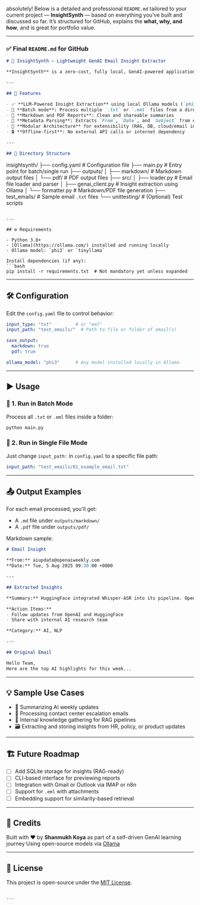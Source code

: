 absolutely! Below is a detailed and professional `README.md` tailored to your current project — **InsightSynth** — based on everything you’ve built and discussed so far. It’s structured for GitHub, explains the **what, why, and how**, and is great for portfolio value.

---

### ✅ Final `README.md` for GitHub

```markdown
# 🧠 InsightSynth — Lightweight GenAI Email Insight Extractor

**InsightSynth** is a zero-cost, fully local, GenAI-powered application that extracts structured insights (summary, action items, categories) from email text files. It is designed to work in **isolated environments**, using **open-source LLMs like TinyLlama and Phi-3** via Ollama. The app supports both single-file and batch processing, and outputs insights in both **Markdown and PDF formats**.

---

## 🚀 Features

- ✅ **LLM-Powered Insight Extraction** using local Ollama models (`phi3`, `tinyllama`)
- 📁 **Batch mode**: Process multiple `.txt` or `.eml` files from a directory
- 📄 **Markdown and PDF Reports**: Clean and shareable summaries
- 🧾 **Metadata Parsing**: Extracts `From`, `Date`, and `Subject` from email headers
- 🧱 **Modular Architecture** for extensibility (RAG, DB, cloud/email integrations)
- 🔒 **Offline-first**: No external API calls or internet dependency

---

## 📂 Directory Structure

```

insightsynth/
├── config.yaml                  # Configuration file
├── main.py                      # Entry point for batch/single run
├── outputs/
│   ├── markdown/                # Markdown output files
│   └── pdf/                     # PDF output files
├── src/
│   ├── loader.py                # Email file loader and parser
│   ├── genai\_client.py          # Insight extraction using Ollama
│   └── formatter.py             # Markdown/PDF file generation
├── test\_emails/                 # Sample email `.txt` files
└── unittesting/                 # (Optional) Test scripts

````

---

## ⚙️ Requirements

- Python 3.8+
- [Ollama](https://ollama.com/) installed and running locally
- Ollama model: `phi3` or `tinyllama`

Install dependencies (if any):
```bash
pip install -r requirements.txt  # Not mandatory yet unless expanded
````

---

## 🛠️ Configuration

Edit the `config.yaml` file to control behavior:

```yaml
input_type: "txt"         # or "eml"
input_path: "test_emails/"  # Path to file or folder of email(s)

save_output:
  markdown: true
  pdf: true

ollama_model: "phi3"      # Any model installed locally in Ollama
```

---

## ▶️ Usage

### 🔹 1. Run in Batch Mode

Process all `.txt` or `.eml` files inside a folder:

```bash
python main.py
```

### 🔹 2. Run in Single File Mode

Just change `input_path:` in `config.yaml` to a specific file path:

```yaml
input_path: "test_emails/01_example_email.txt"
```

---

## 📤 Output Examples

For each email processed, you'll get:

* A `.md` file under `outputs/markdown/`
* A `.pdf` file under `outputs/pdf/`

Markdown sample:

```markdown
# Email Insight

**From:** aiupdate@openaiweekly.com  
**Date:** Tue, 5 Aug 2025 09:30:00 +0000

---

## Extracted Insights

**Summary:** HuggingFace integrated Whisper-ASR into its pipeline. OpenAI released a new NLP model “Turing”.

**Action Items:**
- Follow updates from OpenAI and HuggingFace
- Share with internal AI research team

**Category:** AI, NLP

---

## Original Email

Hello Team,  
Here are the top AI highlights for this week...
```

---

## 💡 Sample Use Cases

* 🤖 Summarizing AI weekly updates
* 📩 Processing contact center escalation emails
* 🧠 Internal knowledge gathering for RAG pipelines
* 🗃️ Extracting and storing insights from HR, policy, or product updates

---

## 🏗️ Future Roadmap

* [ ] Add SQLite storage for insights (RAG-ready)
* [ ] CLI-based interface for previewing reports
* [ ] Integration with Gmail or Outlook via IMAP or n8n
* [ ] Support for `.eml` with attachments
* [ ] Embedding support for similarity-based retrieval

---

## 🙌 Credits

Built with ❤️ by **Shanmukh Koya** as part of a self-driven GenAI learning journey
Using open-source models via [Ollama](https://ollama.com/)

---

## 📄 License

This project is open-source under the [MIT License](LICENSE).

```

---

